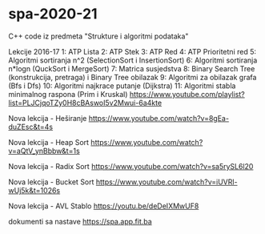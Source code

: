 # spa-2020-21
C++ code iz predmeta "Strukture i algoritmi podataka" 

Lekcije 2016-17
1: ATP Lista
2: ATP Stek
3: ATP Red
4: ATP Prioritetni red
5: Algoritmi sortiranja n^2 (SelectionSort i InsertionSort)
6: Algoritmi sortiranja n*logn (QuckSort i MergeSort)
7: Matrica susjedstva
8: Binary Search Tree (konstrukcija, pretraga) i Binary Tree obilazak
9: Algoritmi za obilazak grafa (Bfs i Dfs)
10: Algoritmi najkrace putanje (Dijkstra) 
11: Algoritmi stabla minimalnog raspona (Prim i Kruskal)
https://www.youtube.com/playlist?list=PLJCjqoTZy0H8cBAswoI5v2Mwui-6a4kte


Nova lekcija - Heširanje
https://www.youtube.com/watch?v=8gEa-duZEsc&t=4s

Nova lekcija - Heap Sort
https://www.youtube.com/watch?v=aQtV_ynBbbw&t=1s 

Nova lekcija - Radix Sort
https://www.youtube.com/watch?v=sa5rySL6l20

Nova lekcija - Bucket Sort
https://www.youtube.com/watch?v=iUVRl-wUj5k&t=1026s 

Nova lekcija - AVL Stablo
https://youtu.be/deDeIXMwUF8


dokumenti sa nastave
https://spa.app.fit.ba
